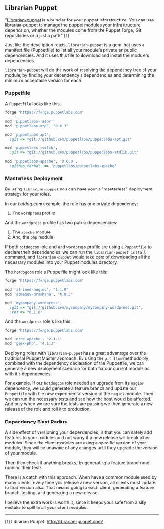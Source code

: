 ## Librarian Puppet

"[Librarian-puppet](http://librarian-puppet.com/) is a bundler for your puppet infrastructure. You can use librarian-puppet to manage the puppet modules your infrastructure depends on, whether the modules come from the Puppet Forge, Git repositories or a just a path." [1]

Just like the description reads, `librarian-puppet` is a gem that uses a manifest file (Puppetfile) to list all your module's private an public dependencies. And it uses this file to download and install the module's dependencies.

`librarian-puppet` will do the work of resolving the dependency tree of your module, by finding your dependency's dependencies and determining the minimum acceptable version for each.

### Puppetfile

A `Puppetfile` looks like this.

```ruby
forge "https://forge.puppetlabs.com"

mod 'puppetlabs-razor'
mod 'puppetlabs-ntp', "0.0.3"

mod 'puppetlabs-apt',
  :git => "git://github.com/puppetlabs/puppetlabs-apt.git"

mod 'puppetlabs-stdlib',
  :git => "git://github.com/puppetlabs/puppetlabs-stdlib.git"

mod 'puppetlabs-apache', '0.6.0',
  :github_tarball => 'puppetlabs/puppetlabs-apache'
```

### Masterless Deployment

By using `librarian-puppet` you can have your a "masterless" deployment strategy for your roles.

In our *hotdog.com* example, the role has one private dependency:
1. The `wordpress` profile

And the `wordpress` profile has two public dependencies:
1. The `apache` module
2. And, the `php` module

If both `hotdogcom` role and and `wordpress` profile are using a `Puppetfile` to declare their dependencies, we can run the `librarian-puppet install` command, and `librarian-puppet` would take care of downloading all the necessary modules into your Puppet modules directory.

The `hotdogcom` role's Puppetfile might look like this:

```ruby
forge "https://forge.puppetlabs.com"

mod 'afriend-nagios', "1.1.0"
mod 'someguy-graphana', "0.0.3"

mod 'mycompany-wordpress',
  :git => "git://github.com/mycompany/mycompany-wordpress.git",
  :ref => "0.1.0"
```

And the `wordpress` role's like this:

```ruby
forge "https://forge.puppetlabs.com"

mod 'nerd-apache', "2.1.1"
mod 'geek-php', "4.1.3"
```

Deploying roles with `librarian-puppet` has a great advantage over the traditional Puppet Master approach. By using the `git flow` methodololy, combined with the dependency declaration of the Puppetfile, we can generate a new deployment scenario for both for our current module as with it's dependencies.

For example. If our `hotdogcom` role needed an upgrade from its `nagios` dependency, we could generate a feature branch and update our `Puppetfile` with the new experimental version of the `nagios` module. Then we can run the necessary tests and see how the host would be affected. And only when we are sure the tests are passing we then generate a new release of the role and roll it to production.

### Dependency Blast Radius

A side effect of versioning your dependencies, is that you can safely add features to your modules and not worry if a new release will break other modules. Since the client modules are using a specific version of your module, they will be unaware of any changes until they upgrade the version of your module.

Then they check if anything breaks, by generating a feature branch and running their tests.

There is a catch with this approach. When have a common module used by many clients, every time you release a new version, all clients must update to that version also. That means going to each client, generating a feature branch, testing, and generating a new release.

I believe the extra work is worth it, since it keeps your safe from a silly mistake to spill to all your client modules.


---

[1] Librarian Puppet: http://librarian-puppet.com/
